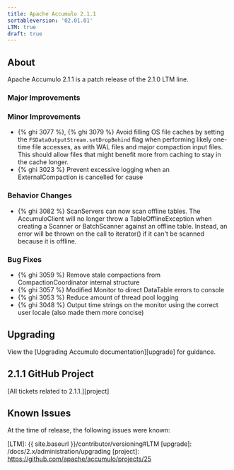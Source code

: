```yaml
---
title: Apache Accumulo 2.1.1
sortableversion: '02.01.01'
LTM: true
draft: true
---
```

## About

Apache Accumulo 2.1.1 is a patch release of the 2.1.0 LTM line. 

### Major Improvements

### Minor Improvements

* {% ghi 3077 %}, {% ghi 3079 %} Avoid filling OS file caches by setting the
  `FSDataOutputStream.setDropBehind` flag when performing likely one-time file
  accesses, as with WAL files and major compaction input files. This should allow
  files that might benefit more from caching to stay in the cache longer.
* {% ghi 3023 %} Prevent excessive logging when an ExternalCompaction is cancelled for cause

### Behavior Changes

* {% ghi 3082 %} ScanServers can now scan offline tables. The AccumuloClient will no longer
  throw a TableOfflineException when creating a Scanner or BatchScanner against an offline table.
  Instead, an error will be thrown on the call to iterator() if it can't be scanned because it is offline.

### Bug Fixes

* {% ghi 3059 %} Remove stale compactions from CompactionCoordinator internal structure
* {% ghi 3057 %} Modified Monitor to direct DataTable errors to console
* {% ghi 3053 %} Reduce amount of thread pool logging
* {% ghi 3048 %} Output time strings on the monitor using the correct user locale (also made them more concise)

## Upgrading

View the [Upgrading Accumulo documentation][upgrade] for guidance.

## 2.1.1 GitHub Project

[All tickets related to 2.1.1.][project]

## Known Issues

At the time of release, the following issues were known:


[LTM]: {{ site.baseurl }}/contributor/versioning#LTM
[upgrade]: /docs/2.x/administration/upgrading
[project]: https://github.com/apache/accumulo/projects/25
